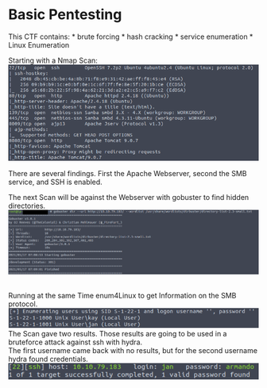 # Basic Pentesting
This CTF contains:
    * brute forcing 
    * hash cracking 
    * service enumeration
    * Linux Enumeration

Starting with a Nmap Scan:<br>
![nmap scan](Images/ports.PNG)<br>

There are several findings. First the Apache Webserver, second the SMB service, and SSH is enabled. <br>

The next Scan will be against the Webserver with gobuster to find hidden directories.<br>
![gobuster scan](Images/gobuster.png)<br><br>

Running at the same Time enum4Linux to get Information on the SMB protocol.<br>
![enum4linux](Images/enum4linux.PNG)<br>
The Scan gave two results. Those results are going to be used in a bruteforce attack against ssh with hydra.<br>
The first username came back with no results, but for the second username hydra found credentials.<br>
![hydra](Images/hydra.PNG)<br>


